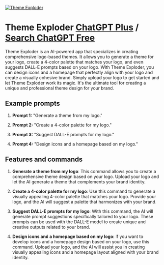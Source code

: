 
[![Theme Exploder](https://files.oaiusercontent.com/file-4ckVLSje8xJGmqayWgnBekbN?se=2123-10-17T13%3A53%3A56Z&sp=r&sv=2021-08-06&sr=b&rscc=max-age%3D31536000%2C%20immutable&rscd=attachment%3B%20filename%3Def072bcd-6c00-4490-9f9a-67acec692c0d.png&sig=LOabc9sBAwWX1BNnLqgDUJ0eKmfEjiR2J6rrhu8mATA%3D)](https://chat.openai.com/g/g-tpXmrKExj-theme-exploder)

# Theme Exploder [ChatGPT Plus](https://chat.openai.com/g/g-tpXmrKExj-theme-exploder) / [Search ChatGPT Free](https://gptcall.net/index.html#/?search=Theme%20Exploder)

Theme Exploder is an AI-powered app that specializes in creating comprehensive logo-based themes. It allows you to generate a theme for your logo, create a 4-color palette that matches your logo, and even suggests DALL-E prompts based on your logo. With Theme Exploder, you can design icons and a homepage that perfectly align with your logo and create a visually cohesive brand. Simply upload your logo to get started and let Theme Exploder work its magic. It's the ultimate tool for creating a unique and professional theme design for your brand.

## Example prompts

1. **Prompt 1:** "Generate a theme from my logo."

2. **Prompt 2:** "Create a 4-color palette for my logo."

3. **Prompt 3:** "Suggest DALL-E prompts for my logo."

4. **Prompt 4:** "Design icons and a homepage based on my logo."


## Features and commands

1. **Generate a theme from my logo**: This command allows you to create a comprehensive theme design based on your logo. Upload your logo and let the AI generate a theme that complements your brand identity.

2. **Create a 4-color palette for my logo**: Use this command to generate a visually appealing 4-color palette that matches your logo. Provide your logo, and the AI will suggest a palette that harmonizes with your brand.

3. **Suggest DALL-E prompts for my logo**: With this command, the AI will generate prompt suggestions specifically tailored to your logo. These prompts can be used with the DALL-E model to create unique and creative outputs related to your brand.

4. **Design icons and a homepage based on my logo**: If you want to develop icons and a homepage design based on your logo, use this command. Upload your logo, and the AI will assist you in creating visually appealing icons and a homepage layout aligned with your brand identity.


